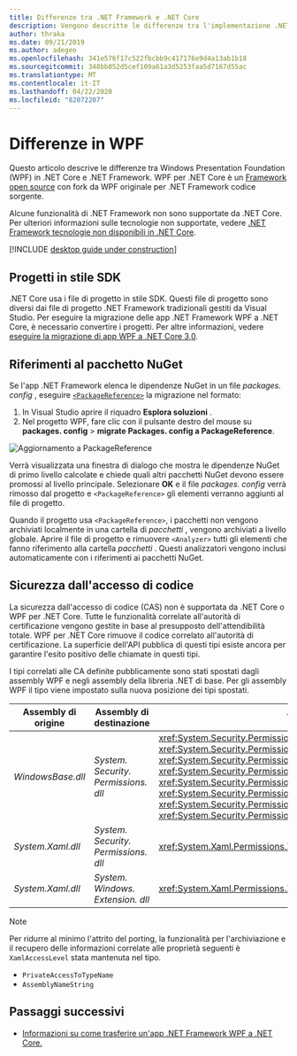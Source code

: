 ```yaml
---
title: Differenze tra .NET Framework e .NET Core
description: Vengono descritte le differenze tra l'implementazione .NET Framework di Windows Presentation Foundation (WPF) e .NET Core WPF. Quando si esegue la migrazione dell'app, è necessario prendere in considerazione queste incompatibilità.
author: thraka
ms.date: 09/21/2019
ms.author: adegeo
ms.openlocfilehash: 341e576f17c522fbcbb9c417176e9d4a13ab1b18
ms.sourcegitcommit: 348bb052d5cef109a61a3d5253faa5d7167d55ac
ms.translationtype: MT
ms.contentlocale: it-IT
ms.lasthandoff: 04/22/2020
ms.locfileid: "82072207"
---
```

# <a name="differences-in-wpf"></a>Differenze in WPF

Questo articolo descrive le differenze tra Windows Presentation Foundation (WPF) in .NET Core e .NET Framework. WPF per .NET Core è un [Framework open source](https://github.com/dotnet/wpf) con fork da WPF originale per .NET Framework codice sorgente.

Alcune funzionalità di .NET Framework non sono supportate da .NET Core. Per ulteriori informazioni sulle tecnologie non supportate, vedere [.NET Framework tecnologie non disponibili in .NET Core](../../core/porting/net-framework-tech-unavailable.md).

[!INCLUDE [desktop guide under construction](../../../includes/desktop-guide-preview-note.md)]

## <a name="sdk-style-projects"></a>Progetti in stile SDK

.NET Core usa i file di progetto in stile SDK. Questi file di progetto sono diversi dai file di progetto .NET Framework tradizionali gestiti da Visual Studio. Per eseguire la migrazione delle app .NET Framework WPF a .NET Core, è necessario convertire i progetti. Per altre informazioni, vedere [eseguire la migrazione di app WPF a .NET Core 3,0](convert-project-from-net-framework.md).

## <a name="nuget-package-references"></a>Riferimenti al pacchetto NuGet

Se l'app .NET Framework elenca le dipendenze NuGet in un file *packages. config* , eseguire [`<PackageReference>`](/nuget/consume-packages/package-references-in-project-files) la migrazione nel formato:

1. In Visual Studio aprire il riquadro **Esplora soluzioni** .
1. Nel progetto WPF, fare clic con il pulsante destro del mouse su **packages. config** > **migrate Packages. config a PackageReference**.

![Aggiornamento a PackageReference](media/differences-from-net-framework/package-reference-migration.png)

Verrà visualizzata una finestra di dialogo che mostra le dipendenze NuGet di primo livello calcolate e chiede quali altri pacchetti NuGet devono essere promossi al livello principale. Selezionare **OK** e il file *packages. config* verrà rimosso dal progetto e `<PackageReference>` gli elementi verranno aggiunti al file di progetto.

Quando il progetto usa `<PackageReference>`, i pacchetti non vengono archiviati localmente in una cartella di *pacchetti* , vengono archiviati a livello globale. Aprire il file di progetto e rimuovere `<Analyzer>` tutti gli elementi che fanno riferimento alla cartella *pacchetti* . Questi analizzatori vengono inclusi automaticamente con i riferimenti ai pacchetti NuGet.

## <a name="code-access-security"></a>Sicurezza dall'accesso di codice

La sicurezza dall'accesso di codice (CAS) non è supportata da .NET Core o WPF per .NET Core. Tutte le funzionalità correlate all'autorità di certificazione vengono gestite in base al presupposto dell'attendibilità totale. WPF per .NET Core rimuove il codice correlato all'autorità di certificazione. La superficie dell'API pubblica di questi tipi esiste ancora per garantire l'esito positivo delle chiamate in questi tipi.

I tipi correlati alle CA definite pubblicamente sono stati spostati dagli assembly WPF e negli assembly della libreria .NET di base. Per gli assembly WPF il tipo viene impostato sulla nuova posizione dei tipi spostati.

| Assembly di origine | Assembly di destinazione | Type                |
| --------------- | --------------- | ------------------- |
| *WindowsBase.dll* | *System. Security. Permissions. dll* | <xref:System.Security.Permissions.MediaPermission> <br /> <xref:System.Security.Permissions.MediaPermissionAttribute> <br /> <xref:System.Security.Permissions.MediaPermissionAudio> <br /> <xref:System.Security.Permissions.MediaPermissionImage> <br /> <xref:System.Security.Permissions.MediaPermissionVideo> <br /> <xref:System.Security.Permissions.WebBrowserPermission> <br /> <xref:System.Security.Permissions.WebBrowserPermissionAttribute> <br /> <xref:System.Security.Permissions.WebBrowserPermissionLevel> |
| *System.Xaml.dll* | *System. Security. Permissions. dll* | <xref:System.Xaml.Permissions.XamlLoadPermission> |
| *System.Xaml.dll* | *System. Windows. Extension. dll*    | <xref:System.Xaml.Permissions.XamlAccessLevel><br/> |

> [!NOTE]
> Per ridurre al minimo l'attrito del porting, la funzionalità per l'archiviazione e il recupero delle informazioni correlate alle proprietà seguenti è `XamlAccessLevel` stata mantenuta nel tipo.
>
> - `PrivateAccessToTypeName`
> - `AssemblyNameString`

## <a name="next-steps"></a>Passaggi successivi

- [Informazioni su come trasferire un'app .NET Framework WPF a .NET Core.](convert-project-from-net-framework.md)
